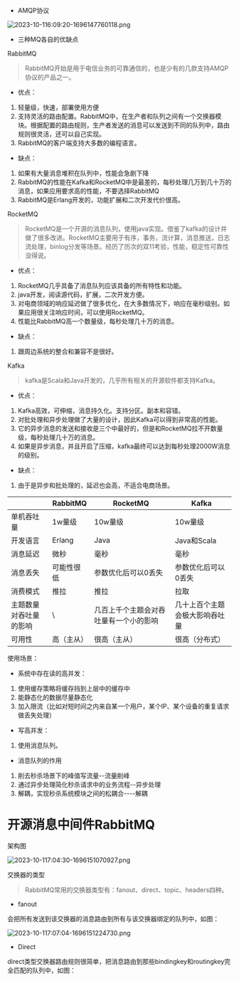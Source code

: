 

- AMQP协议

![2023-10-116:09:20-1696147760118.png](https://gitee.com/grsswh/drawing-bed/raw/master/image/2023-10-116:09:20-1696147760118.png)



- 三种MQ各自的优缺点

RabbitMQ

> RabbitMQ开始是用于电信业务的可靠通信的，也是少有的几款支持AMQP协议的产品之一。

- 优点：

1. 轻量级，快速，部署使用方便
2. 支持灵活的路由配置。RabbitMQ中，在生产者和队列之间有一个交换器模块。根据配置的路由规则，生产者发送的消息可以发送到不同的队列中，路由规则很灵活，还可以自己实现。
3. RabbitMQ的客户端支持大多数的编程语言。

- 缺点：

1. 如果有大量消息堆积在队列中，性能会急剧下降
2. RabbitMQ的性能在Kafka和RocketMQ中是最差的，每秒处理几万到几十万的消息，如果应用要求高的性能，不要选择RabbitMQ
3. RabbitMQ是Erlang开发的，功能扩展和二次开发代价很高。



RocketMQ

> RocketMQ是一个开源的消息队列，使用java实现。借鉴了kafka的设计并做了很多改进。RocketMQ主要用于有序，事务，流计算，消息推送，日志流处理，binlog分发等场景。经历了历次的双11考验，性能，稳定性可靠性没得说。

- 优点：

1. RocketMQ几乎具备了消息队列应该具备的所有特性和功能。
2. java开发，阅读源代码，扩展，二次开发方便。
3. 对电商领域的响应延迟做了很多优化，在大多数情况下，响应在毫秒级别。如果应用很关注响应时间，可以使用RocketMQ。
4. 性能比RabbitMQ高一个数量级，每秒处理几十万的消息。

- 缺点：

1. 跟周边系统的整合和兼容不是很好。



Kafka

> kafka是Scala和Java开发的，几乎所有相关的开源软件都支持Kafka。

- 优点：

1. Kafka高效，可伸缩，消息持久化。支持分区。副本和容错。
2. 对批处理和异步处理做了大量的设计，因此Kafka可以得到非常高的性能。
3. 它的异步消息的发送和接收是三个中最好的，但是和RocketMQ拉不开数量级，每秒处理几十万的消息。
4. 如果是异步消息，并且开启了压缩，kafka最终可以达到每秒处理2000W消息的级别。

- 缺点：

1. 由于是异步和批处理的，延迟也会高，不适合电商场景。







|                        | RabbitMQ   | RocketMQ                               | Kafka                          |
| ---------------------- | ---------- | -------------------------------------- | ------------------------------ |
| 单机吞吐量             | 1w量级     | 10w量级                                | 10w量级                        |
| 开发语言               | Erlang     | Java                                   | Java和Scala                    |
| 消息延迟               | 微秒       | 毫秒                                   | 毫秒                           |
| 消息丢失               | 可能性很低 | 参数优化后可以0丢失                    | 参数优化后可以0丢失            |
| 消费模式               | 推拉       | 推拉                                   | 拉取                           |
| 主题数量对吞吐量的影响 | \          | 几百上千个主题会对吞吐量有一个小的影响 | 几十上百个主题会极大影响吞吐量 |
| 可用性                 | 高（主从） | 很高（主从）                           | 很高（分布式）                 |



使用场景：

- 系统中存在读的高并发：

1. 使用缓存策略将缓存挡到上层中的缓存中
2. 能静态化的数据尽量静态化
3. 加入限流（比如对短时间之内来自某一个用户，某个IP、某个设备的重复请求做丢失处理）

- 写高并发：

1. 使用消息队列。



- 消息队列的作用

1. 削去秒杀场景下的峰值写流量--流量削峰
2. 通过异步处理简化秒杀请求中的业务流程--异步处理
3. 解耦，实现秒杀系统模块之间的松耦合----解耦





# 开源消息中间件RabbitMQ



架构图

![2023-10-117:04:30-1696151070927.png](https://gitee.com/grsswh/drawing-bed/raw/master/image/2023-10-117:04:30-1696151070927.png)

交换器的类型

> RabbitMQ常用的交换器类型有：fanout、direct、topic、headers四种。

- fanout

会把所有发送到该交换器的消息路由到所有与该交换器绑定的队列中，如图：

![2023-10-117:07:04-1696151224730.png](https://gitee.com/grsswh/drawing-bed/raw/master/image/2023-10-117:07:04-1696151224730.png)



- Direct

direct类型交换器路由规则很简单，把消息路由到那些bindingkey和routingkey完全匹配的队列中，如图：

